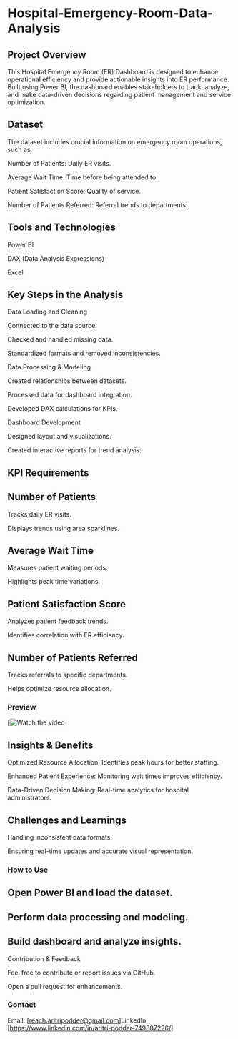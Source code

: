 # Hospital-Emergency-Room-Data-Analysis

## Project Overview

This Hospital Emergency Room (ER) Dashboard is designed to enhance operational efficiency and provide actionable insights into ER performance. Built using Power BI, the dashboard enables stakeholders to track, analyze, and make data-driven decisions regarding patient management and service optimization.


## Dataset

The dataset includes crucial information on emergency room operations, such as:

Number of Patients: Daily ER visits.

Average Wait Time: Time before being attended to.

Patient Satisfaction Score: Quality of service.

Number of Patients Referred: Referral trends to departments.

## Tools and Technologies

Power BI

DAX (Data Analysis Expressions)

 Excel

## Key Steps in the Analysis

Data Loading and Cleaning

Connected to the data source.

Checked and handled missing data.

Standardized formats and removed inconsistencies.

Data Processing & Modeling

Created relationships between datasets.

Processed data for dashboard integration.

Developed DAX calculations for KPIs.

 Dashboard Development

Designed layout and visualizations.

Created interactive reports for trend analysis.

## KPI Requirements

## Number of Patients

Tracks daily ER visits.

Displays trends using area sparklines.

## Average Wait Time

Measures patient waiting periods.

Highlights peak time variations.

## Patient Satisfaction Score

Analyzes patient feedback trends.

Identifies correlation with ER efficiency.

## Number of Patients Referred

Tracks referrals to specific departments.

Helps optimize resource allocation.


### Preview
[![Watch the video]("https://github.com/AritriPodde2210/Hospital-Emergency-Room-Data-Analysis/blob/main/Screen%20Recording%202025-02-11%20225059.mp4")




## Insights & Benefits

Optimized Resource Allocation: Identifies peak hours for better staffing.

Enhanced Patient Experience: Monitoring wait times improves efficiency.

Data-Driven Decision Making: Real-time analytics for hospital administrators.

## Challenges and Learnings

Handling inconsistent data formats.

Ensuring real-time updates and accurate visual representation.

### How to Use


## Open Power BI and load the dataset.
## Perform data processing and modeling.
## Build dashboard and analyze insights.

Contribution & Feedback

Feel free to contribute or report issues via GitHub.

Open a pull request for enhancements.

### Contact

Email: [reach.aritripodder@gmail.com]LinkedIn: [https://www.linkedin.com/in/aritri-podder-749887226/]

